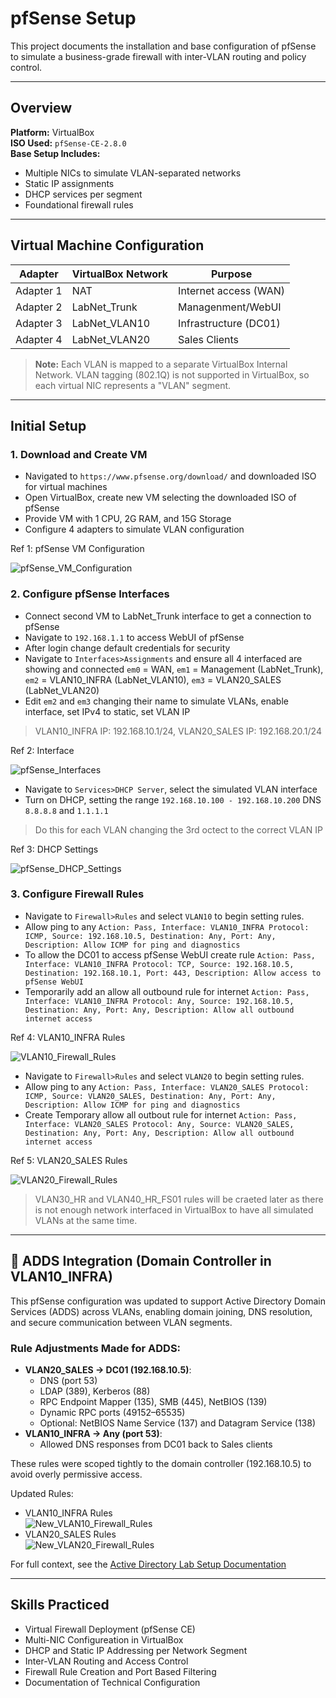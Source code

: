 # pfSense Setup

This project documents the installation and base configuration of pfSense to simulate a business-grade firewall with inter-VLAN routing and policy control.

---

## Overview
**Platform:** VirtualBox  
**ISO Used:** `pfSense-CE-2.8.0`  
**Base Setup Includes:**
- Multiple NICs to simulate VLAN-separated networks
- Static IP assignments
- DHCP services per segment
- Foundational firewall rules

---

## Virtual Machine Configuration  

|  Adapter  | VirtualBox Network  | Purpose           |
|-----------|---------------------|-------------------|
| Adapter 1 | NAT             | Internet access (WAN) |
| Adapter 2 | LabNet_Trunk    | Managenment/WebUI     |
| Adapter 3 | LabNet_VLAN10   | Infrastructure (DC01) |
| Adapter 4 | LabNet_VLAN20   | Sales Clients  |

> **Note:** Each VLAN is mapped to a separate VirtualBox Internal Network. VLAN tagging (802.1Q) is not supported in VirtualBox, so each virtual NIC represents a "VLAN" segment.

---

## Initial Setup

### 1. Download and Create VM
 - Navigated to `https://www.pfsense.org/download/` and downloaded ISO for virtual machines
 - Open VirtualBox, create new VM selecting the downloaded ISO of pfSense
 - Provide VM with 1 CPU, 2G RAM, and 15G Storage
 - Configure 4 adapters to simulate VLAN configuration

Ref 1: pfSense VM Configuration

![pfSense_VM_Configuration](https://github.com/user-attachments/assets/156e5807-00e6-44d6-a6dc-a0040d144a96)

### 2. Configure pfSense Interfaces
 - Connect second VM to LabNet_Trunk interface to get a connection to pfSense
 - Navigate to `192.168.1.1` to access WebUI of pfSense
 - After login change default credentials for security
 - Navigate to `Interfaces>Assignments` and ensure all 4 interfaced are showing and connected `em0` = WAN, `em1` = Management (LabNet_Trunk), `em2` = VLAN10_INFRA (LabNet_VLAN10), `em3` = VLAN20_SALES (LabNet_VLAN20)
 - Edit `em2` and `em3` changing their name to simulate VLANs, enable interface, set IPv4 to static, set VLAN IP
> VLAN10_INFRA IP: 192.168.10.1/24, VLAN20_SALES IP: 192.168.20.1/24

Ref 2: Interface

![pfSense_Interfaces](https://github.com/user-attachments/assets/0bd3cb82-8197-439a-81f2-bb0ad15e4586)

 - Navigate to `Services>DHCP Server`, select the simulated VLAN interface
 - Turn on DHCP, setting the range `192.168.10.100 - 192.168.10.200` DNS `8.8.8.8` and `1.1.1.1`
> Do this for each VLAN changing the 3rd octect to the correct VLAN IP

Ref 3: DHCP Settings

![pfSense_DHCP_Settings](https://github.com/user-attachments/assets/61a727a4-0ae7-417a-9459-c381c105d27b)

### 3. Configure Firewall Rules
 - Navigate to `Firewall>Rules` and select `VLAN10` to begin setting rules.
 - Allow ping to any `Action: Pass, Interface: VLAN10_INFRA Protocol: ICMP, Source: 192.168.10.5, Destination: Any, Port: Any, Description: Allow ICMP for ping and diagnostics`
 - To allow the DC01 to access pfSense WebUI create rule `Action: Pass, Interface: VLAN10_INFRA Protocol: TCP, Source: 192.168.10.5, Destination: 192.168.10.1, Port: 443, Description: Allow access to pfSense WebUI`
 - Temporarily add an allow all outbound rule for internet `Action: Pass, Interface: VLAN10_INFRA Protocol: Any, Source: 192.168.10.5, Destination: Any, Port: Any, Description: Allow all outbound internet access` 

Ref 4: VLAN10_INFRA Rules

![VLAN10_Firewall_Rules](https://github.com/user-attachments/assets/a86c9690-ddf3-40d9-96f5-1a8d105faff5)

- Navigate to `Firewall>Rules` and select `VLAN20` to begin setting rules.
- Allow ping to any `Action: Pass, Interface: VLAN20_SALES Protocol: ICMP, Source: VLAN20_SALES, Destination: Any, Port: Any, Description: Allow ICMP for ping and diagnostics`
- Create Temporary allow all outbout rule for internet `Action: Pass, Interface: VLAN20_SALES Protocol: Any, Source: VLAN20_SALES, Destination: Any, Port: Any, Description: Allow all outbound internet access`

Ref 5: VLAN20_SALES Rules

![VLAN20_Firewall_Rules](https://github.com/user-attachments/assets/c1083c24-8587-401b-89a8-4aacd9dc99cc)

> VLAN30_HR and VLAN40_HR_FS01 rules will be craeted later as there is not enough network interfaced in VirtualBox to have all simulated VLANs at the same time. 

---

## 🔗 ADDS Integration (Domain Controller in VLAN10_INFRA)

This pfSense configuration was updated to support Active Directory Domain Services (ADDS) across VLANs, enabling domain joining, DNS resolution, and secure communication between VLAN segments.

### Rule Adjustments Made for ADDS:
- **VLAN20_SALES → DC01 (192.168.10.5)**:
  - DNS (port 53)
  - LDAP (389), Kerberos (88)
  - RPC Endpoint Mapper (135), SMB (445), NetBIOS (139)
  - Dynamic RPC ports (49152–65535)
  - Optional: NetBIOS Name Service (137) and Datagram Service (138)
- **VLAN10_INFRA → Any (port 53)**:
  - Allowed DNS responses from DC01 back to Sales clients

These rules were scoped tightly to the domain controller (192.168.10.5) to avoid overly permissive access.

Updated Rules:
 - VLAN10_INFRA Rules  
  ![New_VLAN10_Firewall_Rules](https://github.com/user-attachments/assets/8f9879dc-048a-4791-bfab-9339744369a7)
 - VLAN20_SALES Rules  
   ![New_VLAN20_Firewall_Rules](https://github.com/user-attachments/assets/1b6c13ee-7205-4ef0-b400-79aab08a8984)

For full context, see the <a href="https://github.com/mstarLabs/ADDS-Setup">Active Directory Lab Setup Documentation</a>

---

##  Skills Practiced

- Virtual Firewall Deployment (pfSense CE)
- Multi-NIC Configureation in VirtualBox
- DHCP and Static IP Addressing per Network Segment
- Inter-VLAN Routing and Access Control
- Firewall Rule Creation and Port Based Filtering
- Documentation of Technical Configuration
